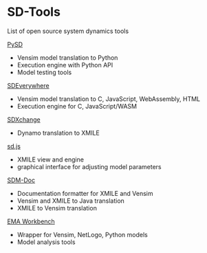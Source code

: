 # SD-Tools
List of open source system dynamics tools


[PySD](https://github.com/JamesPHoughton/pysd)
- Vensim model translation to Python
- Execution engine with Python API
- Model testing tools

[SDEverywhere](https://github.com/ToddFincannon/SDEverywhere)
- Vensim model translation to C, JavaScript, WebAssembly, HTML
- Execution engine for C, JavaScript/WASM

[SDXchange](https://github.com/SDXchange/SDXchange.github.io)
- Dynamo translation to XMILE

[sd.js](https://github.com/bpowers/sd.js)
- XMILE view and engine
- graphical interface for adjusting model parameters

[SDM-Doc](http://tools.systemdynamics.org/sdm-doc/)
- Documentation formatter for XMILE and Vensim
- Vensim and XMILE to Java translation
- XMILE to Vensim translation

[EMA Workbench](https://github.com/quaquel/EMAworkbench)
- Wrapper for Vensim, NetLogo, Python models
- Model analysis tools
